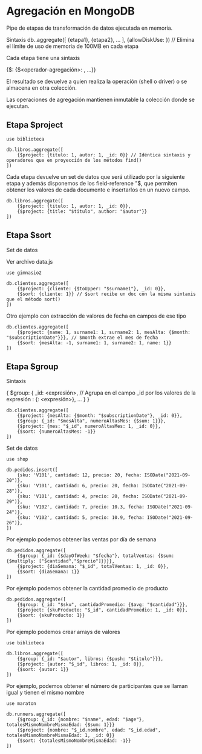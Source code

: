 # Agregación en MongoDB

Pipe de etapas de transformación de datos ejecutada en memoria.

Sintaxis
db.<coleccion>.aggregate([
    {etapa1},
    {etapa2},
    ...
], {allowDiskUse: <boolean>}) // Elimina el límite de uso de memoria de 100MB en cada etapa

Cada etapa tiene una sintaxis

{$<operador-etapa>: {$<operador-agregación>: <expresion>, ...}}

El resultado se devuelve a quien realiza la operación (shell o driver) o se almacena en otra colección.

Las operaciones de agregación mantienen inmutable la colección donde se ejecutan.

## Etapa $project

```
use biblioteca

db.libros.aggregate([
    {$project: {titulo: 1, autor: 1, _id: 0}} // Idéntica sintaxis y operadores que en proyección de los métodos find()
])
```

Cada etapa devuelve un set de datos que será utilizado por la siguiente etapa y además disponemos de los
field-reference "$<nombre-campo-etapa-anterior>, que permiten obtener los valores de cada documento e insertarlos 
en un nuevo campo.

```
db.libros.aggregate([
    {$project: {titulo: 1, autor: 1, _id: 0}},
    {$project: {title: "$titulo", author: "$autor"}}
])
```

## Etapa $sort

Set de datos

Ver archivo data.js

```
use gimnasio2

db.clientes.aggregate([
    {$project: {cliente: {$toUpper: "$surname1"}, _id: 0}},
    {$sort: {cliente: 1}} // $sort recibe un doc con la misma sintaxis que el método sort()
])
```

Otro ejemplo con extracción de valores de fecha en campos de ese tipo

```
db.clientes.aggregate([
    {$project: {name: 1, surname1: 1, surname2: 1, mesAlta: {$month: "$subscriptionDate"}}}, // $month extrae el mes de fecha
    {$sort: {mesAlta: -1, surname1: 1, surname2: 1, name: 1}}
])
```

## Etapa $group

Sintaxis

{
    $group: {
        _id: <expresión>, // Agrupa en el campo _id por los valores de la expresión
        <campo>: {<acumulador>: <expresión>},
        ...
    }
}

```
db.clientes.aggregate([
    {$project: {mesAlta: {$month: "$subscriptionDate"}, _id: 0}},
    {$group: {_id: "$mesAlta", numeroAltasMes: {$sum: 1}}},
    {$project: {mes: "$_id", numeroAltasMes: 1, _id: 0}},
    {$sort: {numeroAltasMes: -1}}
])
```

Set de datos

```
use shop

db.pedidos.insert([
    {sku: 'V101', cantidad: 12, precio: 20, fecha: ISODate("2021-09-20")},
    {sku: 'V101', cantidad: 6, precio: 20, fecha: ISODate("2021-09-28")},
    {sku: 'V101', cantidad: 4, precio: 20, fecha: ISODate("2021-09-29")},
    {sku: 'V102', cantidad: 7, precio: 10.3, fecha: ISODate("2021-09-24")},
    {sku: 'V102', cantidad: 5, precio: 10.9, fecha: ISODate("2021-09-26")},
])

```

Por ejemplo podemos obtener las ventas por día de semana

```
db.pedidos.aggregate([
    {$group: {_id: {$dayOfWeek: "$fecha"}, totalVentas: {$sum: {$multiply: ["$cantidad","$precio"]}}}},
    {$project: {diaSemana: "$_id", totalVentas: 1, _id: 0}},
    {$sort: {diaSemana: 1}}
])
```

Por ejemplo podemos obtener la cantidad promedio de producto

```
db.pedidos.aggregate([
    {$group: {_id: "$sku", cantidadPromedio: {$avg: "$cantidad"}}},
    {$project: {skuProducto: "$_id", cantidadPromedio: 1, _id: 0}},
    {$sort: {skuProducto: 1}}
])
```

Por ejemplo podemos crear arrays de valores

```
use biblioteca

db.libros.aggregate([
    {$group: {_id: "$autor", libros: {$push: "$titulo"}}},
    {$project: {autor: "$_id", libros: 1, _id: 0}},
    {$sort: {autor: 1}}
])

```

Por ejemplo, podemos obtener el número de participantes que se llaman igual y tienen el mismo nombre

```
use maraton

db.runners.aggregate([
    {$group: {_id: {nombre: "$name", edad: "$age"}, totalesMismoNombreMismaEdad: {$sum: 1}}}
    {$project: {nombre: "$_id.nombre", edad: "$_id.edad", totalesMismoNombreMismaEdad: 1, _id: 0}}
    {$sort: {totalesMismoNombreMismaEdad: -1}}
])
```